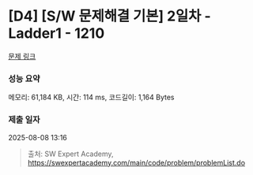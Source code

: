 # [D4] [S/W 문제해결 기본] 2일차 - Ladder1 - 1210 

[문제 링크](https://swexpertacademy.com/main/code/problem/problemDetail.do?contestProbId=AV14ABYKADACFAYh) 

### 성능 요약

메모리: 61,184 KB, 시간: 114 ms, 코드길이: 1,164 Bytes

### 제출 일자

2025-08-08 13:16



> 출처: SW Expert Academy, https://swexpertacademy.com/main/code/problem/problemList.do